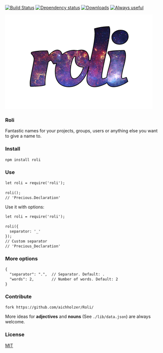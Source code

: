 [![Build Status](https://travis-ci.org/aichholzer/Roli.svg?branch=master)](https://travis-ci.org/aichholzer/Roli)
[![Dependency status](https://gemnasium.com/badges/github.com/aichholzer/Roli.svg)](https://gemnasium.com/github.com/aichholzer/Roli)
[![Downloads](https://img.shields.io/npm/dt/roli.svg)](https://www.npmjs.com/package/roli)
[![Always useful](https://img.shields.io/badge/always-useful-ff6400.svg)](https://github.com/aichholzer/roli)

[![roli](media/roli.png)](https://github.com/aichholzer/roli)
### Roli
Fantastic names for your projects, groups, users or anything else you want to give a name to.


### Install
```
npm install roli
```


### Use
```
let roli = require('roli');

roli();
// 'Precious.Declaration'
```

Use it with options:

```
let roli = require('roli');

roli({
  separator: '_'
});
// Custom separator
// 'Precious_Declaration'
```


### More options
```
{
  "separator": ".",  // Separator. Default: .
  "words": 2,        // Number of words. Default: 2
}
```


### Contribute
```
fork https://github.com/aichholzer/Roli/
```

More ideas for **adjectives** and **nouns** (See `./lib/data.json`) are always welcome.


### License

[MIT](https://github.com/aichholzer/Roli/blob/master/LICENSE)
